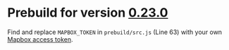 # Prebuild for version [0.23.0](https://github.com/sgelb/mapline/releases/tag/v0.23.0)

Find and replace `MAPBOX_TOKEN` in `prebuild/src.js` (Line 63)
with your own [Mapbox access token](https://www.mapbox.com/help/create-api-access-token/).
